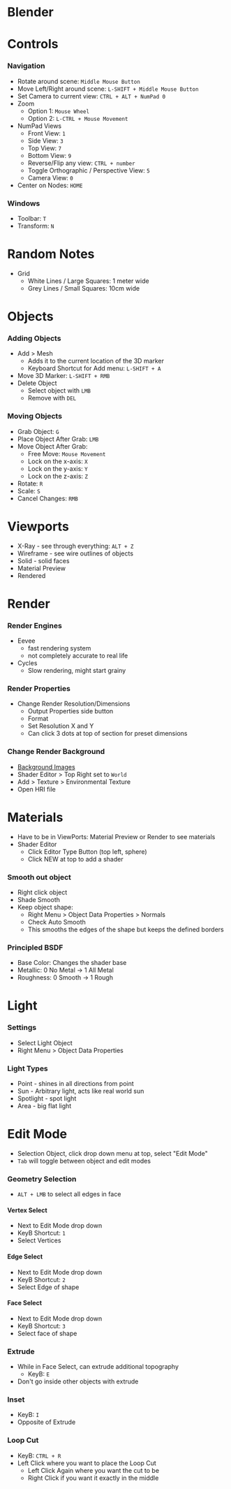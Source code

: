 
# Blender 

# Controls

### Navigation

- Rotate around scene: `Middle Mouse Button`
- Move Left/Right around scene: `L-SHIFT + Middle Mouse Button`
- Set Camera to current view: `CTRL + ALT + NumPad 0`
- Zoom
  - Option 1: `Mouse Wheel`
  - Option 2: `L-CTRL + Mouse Movement`
- NumPad Views
  - Front View: `1`
  - Side View: `3`
  - Top View: `7`
  - Bottom View: `9`
  - Reverse/Flip any view: `CTRL + number`
  - Toggle Orthographic / Perspective View: `5`
  - Camera View: `0`
- Center on Nodes: `HOME`

### Windows

- Toolbar: `T`
- Transform: `N`

# Random Notes

- Grid
  - White Lines / Large Squares: 1 meter wide
  - Grey Lines / Small Squares: 10cm wide

# Objects

### Adding Objects

- Add > Mesh
  - Adds it to the current location of the 3D marker
  - Keyboard Shortcut for Add menu: `L-SHIFT + A`
- Move 3D Marker: `L-SHIFT + RMB`
- Delete Object
  - Select object with `LMB`
  - Remove with `DEL`

### Moving Objects

- Grab Object: `G`
- Place Object After Grab: `LMB`
- Move Object After Grab:
  - Free Move: `Mouse Movement`
  - Lock on the x-axis: `X`
  - Lock on the y-axis: `Y`
  - Lock on the z-axis: `Z`
- Rotate: `R`
- Scale: `S`
- Cancel Changes: `RMB`

# Viewports

- X-Ray - see through everything: `ALT + Z`
- Wireframe - see wire outlines of objects
- Solid - solid faces
- Material Preview
- Rendered

# Render

### Render Engines

- Eevee
  - fast rendering system
  - not completely accurate to real life
- Cycles
  - Slow rendering, might start grainy

### Render Properties

- Change Render Resolution/Dimensions
  - Output Properties side button
  - Format
  - Set Resolution X and Y
  - Can click 3 dots at top of section for preset dimensions

### Change Render Background

- [Background Images](https://polyhaven.com/)
- Shader Editor > Top Right set to `World`
- Add > Texture > Environmental Texture
- Open HRI file

# Materials

- Have to be in ViewPorts: Material Preview or Render to see materials
- Shader Editor
  - Click Editor Type Button (top left, sphere)
  - Click NEW at top to add a shader

### Smooth out object
- Right click object
- Shade Smooth
- Keep object shape:
  - Right Menu > Object Data Properties > Normals
  - Check Auto Smooth
  - This smooths the edges of the shape but keeps the defined borders

### Principled BSDF

- Base Color: Changes the shader base
- Metallic: 0 No Metal -> 1 All Metal
- Roughness: 0 Smooth -> 1 Rough

# Light

### Settings

- Select Light Object
- Right Menu > Object Data Properties

### Light Types

- Point - shines in all directions from point
- Sun - Arbitrary light, acts like real world sun
- Spotlight - spot light
- Area - big flat light

# Edit Mode

- Selection Object, click drop down menu at top, select "Edit Mode"
- `Tab` will toggle between object and edit modes

### Geometry Selection

- `ALT + LMB` to select all edges in face

#### Vertex Select

- Next to Edit Mode drop down
- KeyB Shortcut: `1`
- Select Vertices 

#### Edge Select

- Next to Edit Mode drop down
- KeyB Shortcut: `2`
- Select Edge of shape

#### Face Select

- Next to Edit Mode drop down
- KeyB Shortcut: `3`
- Select face of shape

### Extrude

- While in Face Select, can extrude additional topography
  - KeyB: `E`
- Don't go inside other objects with extrude

### Inset

- KeyB: `I`
- Opposite of Extrude 

### Loop Cut

- KeyB: `CTRL + R`
- Left Click where you want to place the Loop Cut
  - Left Click Again where you want the cut to be
  - Right Click if you want it exactly in the middle